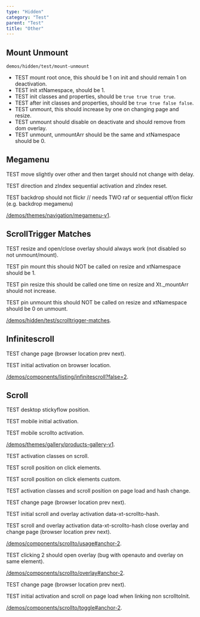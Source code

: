 ```yaml
---
type: "Hidden"
category: "Test"
parent: "Test"
title: "Other"
---
```


## Mount Unmount

`demos/hidden/test/mount-unmount`
- TEST mount root once, this should be 1 on init and should remain 1 on deactivation.
- TEST init xtNamespace, should be 1.
- TEST init classes and properties, should be `true true true true`.
- TEST after init classes and properties, should be `true true false false`.
- TEST unmount, this should increase by one on changing page and resize.
- TEST unmount should disable on deactivate and should remove from dom overlay.
- TEST unmount, unmountArr should be the same and xtNamespace should be 0.

<demo>
  <demoinline src="demos/hidden/test/mount-unmount">
  </demoinline>
</demo>

## Megamenu

TEST move slightly over other and then target should not change with delay.

TEST direction and zIndex sequential activation and zIndex reset.

TEST backdrop should not flickr // needs TWO raf or sequential off/on flickr (e.g. backdrop megamenu)

[/demos/themes/navigation/megamenu-v1](/demos/themes/navigation/megamenu-v1).

## ScrollTrigger Matches

TEST resize and open/close overlay should always work (not disabled so not unmount/mount).

TEST pin mount this should NOT be called on resize and xtNamespace should be 1.

TEST pin resize this should be called one time on resize and Xt._mountArr should not increase.

TEST pin unmount this should NOT be called on resize and xtNamespace should be 0 on unmount.

[/demos/hidden/test/scrolltrigger-matches](/demos/hidden/test/scrolltrigger-matches).

## Infinitescroll

TEST change page (browser location prev next).

TEST initial activation on browser location.

[/demos/components/listing/infinitescroll?false=2](/demos/components/listing/infinitescroll?false=2).

## Scroll

TEST desktop stickyflow position.

TEST mobile initial activation.

TEST mobile scrollto activation.

[/demos/themes/gallery/products-gallery-v1](/demos/themes/gallery/products-gallery-v1).

TEST activation classes on scroll.

TEST scroll position on click elements.

TEST scroll position on click elements custom.

TEST activation classes and scroll position on page load and hash change.

TEST change page (browser location prev next).

TEST initial scroll and overlay activation data-xt-scrollto-hash.

TEST scroll and overlay activation data-xt-scrollto-hash close overlay and change page (browser location prev next).

[/demos/components/scrollto/usage#anchor-2](/demos/components/scrollto/usage#anchor-2).

TEST clicking 2 should open overlay (bug with openauto and overlay on same element).

[/demos/components/scrollto/overlay#anchor-2](/demos/components/scrollto/overlay#anchor-2).

TEST change page (browser location prev next).

TEST initial activation and scroll on page load when linking non scrolltoInit.

[/demos/components/scrollto/toggle#anchor-2](/demos/components/scrollto/toggle#anchor-2).
